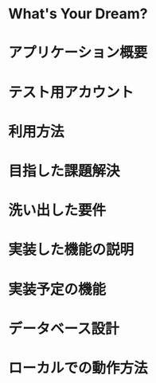 # What's Your Dream?

# アプリケーション概要

# テスト用アカウント

# 利用方法

# 目指した課題解決

# 洗い出した要件

# 実装した機能の説明

# 実装予定の機能

# データベース設計

# ローカルでの動作方法
